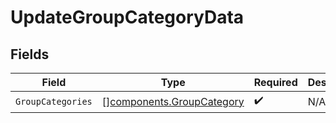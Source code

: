 # UpdateGroupCategoryData


## Fields

| Field                                                                  | Type                                                                   | Required                                                               | Description                                                            |
| ---------------------------------------------------------------------- | ---------------------------------------------------------------------- | ---------------------------------------------------------------------- | ---------------------------------------------------------------------- |
| `GroupCategories`                                                      | [][components.GroupCategory](../../models/components/groupcategory.md) | :heavy_check_mark:                                                     | N/A                                                                    |